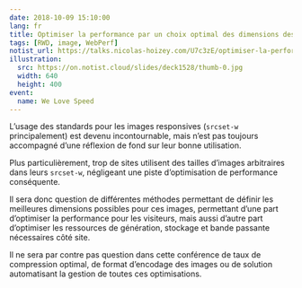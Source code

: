 ```yaml
---
date: 2018-10-09 15:10:00
lang: fr
title: Optimiser la performance par un choix optimal des dimensions des images responsives
tags: [RWD, image, WebPerf]
notist_url: https://talks.nicolas-hoizey.com/U7c3zE/optimiser-la-performance-par-un-choix-optimal-des-dimensions-des-images-responsives
illustration:
  src: https://on.notist.cloud/slides/deck1528/thumb-0.jpg
  width: 640
  height: 400
event:
  name: We Love Speed
---
```


L’usage des standards pour les images responsives (<code>srcset-w</code> principalement) est devenu incontournable, mais n’est pas toujours accompagné d’une réflexion de fond sur leur bonne utilisation.

Plus particulièrement, trop de sites utilisent des tailles d’images arbitraires dans leurs <code>srcset-w</code>, négligeant une piste d’optimisation de performance conséquente.

Il sera donc question de différentes méthodes permettant de définir les meilleures dimensions possibles pour ces images, permettant d’une part d’optimiser la performance pour les visiteurs, mais aussi d’autre part d’optimiser les ressources de génération, stockage et bande passante nécessaires côté site.

Il ne sera par contre pas question dans cette conférence de taux de compression optimal, de format d’encodage des images ou de solution automatisant la gestion de toutes ces optimisations.

